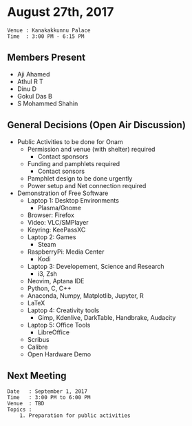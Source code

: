 August 27th, 2017
=================

```
Venue : Kanakakkunnu Palace
Time  : 3:00 PM - 6:15 PM
```

## Members Present
- Aji Ahamed
- Athul R T
- Dinu D
- Gokul Das B
- S Mohammed Shahin

## General Decisions (Open Air Discussion)
- Public Activities to be done for Onam
    - Permission and venue (with shelter) required
        - Contact sponsors
    - Funding and pamphlets required
        - Contact sonsors
    - Pamphlet design to be done urgently
    - Power setup and Net connection required
- Demonstration of Free Software
    - Laptop 1: Desktop Environments
        - Plasma/Gnome
	- Browser: Firefox
	- Video: VLC/SMPlayer
	- Keyring: KeePassXC
    - Laptop 2: Games
        - Steam
    - RaspberryPi: Media Center
        - Kodi
    - Laptop 3: Developement, Science and Research
        - i3, Zsh
	- Neovim, Aptana IDE
	- Python, C, C++
	- Anaconda, Numpy, Matplotlib, Jupyter, R
	- LaTeX
    - Laptop 4: Creativity tools
        - Gimp, Kdenlive, DarkTable, Handbrake, Audacity
    - Laptop 5: Office Tools
        - LibreOffice
	- Scribus
	- Calibre
    - Open Hardware Demo

## Next Meeting
```
Date   : September 1, 2017
Time   : 3:00 PM to 6:00 PM
Venue  : TBD
Topics :
    1. Preparation for public activities
```
